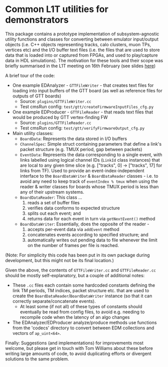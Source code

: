 Common L1T utilities for demonstrators
======================================

This package contains a prototype implementation of subsystem-agnostic utility functions and
classes for converting between emulator input/output objects (i.e. C++ objects representing
tracks, calo clusters, muon TPs, vertices etc) and the I/O buffer text files (i.e. the files
that are used to store data that is loaded into or captured from FPGAs, and used to play/capture
data in HDL simulations). The motivation for these tools and their scope was briefly summarised
in the L1T meeting on 16th February (see slides [here](https://indico.cern.ch/event/1008519/contributions/4234188/attachments/2191061/3703176/l1tPhase2_cmsswBufferIO_20210216.pdf))

A brief tour of the code:

 * One example EDAnalyzer - `GTTFileWriter` - that creates text files for loading into
   input buffers of the GTT board (as well as reference files for outputs of GTT boards)
   * Source: `plugins/GTTFileWriter.cc`
   * Test cmsRun config: `test/gtt/createFirmwareInputFiles_cfg.py`
 * One example EDProducer - `GTTFileReader` - that reads text files that would be 
   produced by GTT vertex-finding FW
   * Source: `plugins/GTTFileReader.cc`
   * Test cmsRun config: `test/gtt/verifyFirmwareOutput_cfg.py`
 * Main utility classes:
    - `BoardData`: Represents the data stored in I/O buffers
    - `ChannelSpec`: Simple struct containing parameters that define a link's packet
      structure (e.g. TMUX period, gap between packets)
    - `EventData`: Represents the data corresponding to a single event, with links
      labelled using logical channel IDs (`LinkId` class instances) that are local
      to any given time slice (e.g. ["tracks", 0] -> ["tracks", 17] for links from
      TF). Used to provide an event-index-independent interface to the
      `BoardDataWriter` & `BoardDataReader` classes - i.e. to avoid any need to keep
      track of  `eventIndex % tmux` when using the reader & writer classes for boards
      whose TMUX period is less than any of their upstream systems.
    - `BoardDataReader`: This class ...
        1. reads a set of buffer files
        2. verifies data conforms to expected structure
        3. splits out each event; and
        4. returns data for each event in turn via `getNextEvent()` method
    - `BoardDataWriter`: Essentially, does the opposite of the reader -
        1. accepts per-event data via `addEvent` method
        2. concatenates events according to specified structure; and
        3. automatically writes out pending data to file whenever the limit on the
           number of frames per file is reached.

(Note: For simplicity this code has been put in its own package during development,
but this might not be its final location.)

Given the above, the contents of `GTTFileWriter.cc` and `GTTFileReader.cc`
should be mostly self-explanatory, but a couple of additional notes:

 * These `.cc` files each contain some hardcoded constants defining the link TM periods,
   TM indices, packet structure etc. that are used to create the `BoardDataReader`/`BoardDataWriter`
   instance (so that it can correctly separate/concatenate events).
   * At least some (if not all) of these types of constants should eventually be read from
     config files, to avoid e.g. needing to recompile code when the latency of an algo changes
 * The EDAnalyzer/EDProducer analyze/produce methods use functions from the 'codecs' directory
   to convert between EDM collections and vectors of `ap_uint<64>`.

Finally: Suggestions (and implementations) for improvements most welcome, but please get in
touch with Tom Williams about these before writing large amounts of code, to avoid duplicating
efforts or divergent solutions to the same problem.
